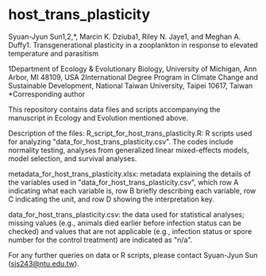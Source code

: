 # host_trans_plasticity
Syuan-Jyun Sun1,2,*, Marcin K. Dziuba1, Riley N. Jaye1, and Meghan A. Duffy1. Transgenerational plasticity in a zooplankton in response to elevated temperature and parasitism

1Department of Ecology & Evolutionary Biology, University of Michigan, Ann Arbor, MI 48109, USA
2International Degree Program in Climate Change and Sustainable Development, National Taiwan University, Taipei 10617, Taiwan
*Corresponding author

This repository contains data files and scripts accompanying the manuscript in Ecology and Evolution mentioned above. 

Description of the files:
R_script_for_host_trans_plasticity.R: R scripts used for analyzing "data_for_host_trans_plasticity.csv". The codes include normality testing, analyses from generalized linear mixed-effects models, model selection, and survival analyses.

metadata_for_host_trans_plasticity.xlsx: metadata explaining the details of the variables used in "data_for_host_trans_plasticity.csv", which row A indicating what each variable is, row B briefly describing each variable, row C indicating the unit, and row D showing the interpretation key.        

data_for_host_trans_plasticity.csv: the data used for statistical analyses; missing values (e.g., animals died earlier before infection status can be checked) and values that are not applicable (e.g., infection status or spore number for the control treatment) are indicated as "n/a". 

For any further queries on data or R scripts, please contact Syuan-Jyun Sun (sjs243@ntu.edu.tw). 
